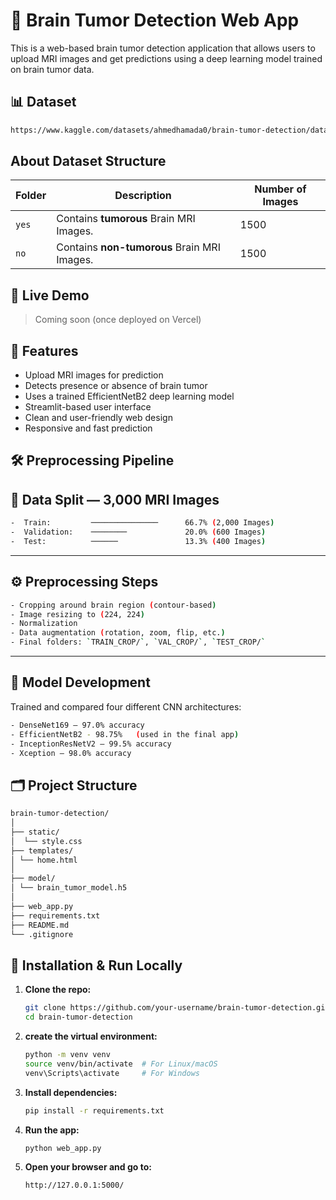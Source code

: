 # 🧠 Brain Tumor Detection Web App

This is a web-based brain tumor detection application that allows users to upload MRI images and get predictions using a deep learning model trained on brain tumor data.
## 📊 Dataset 
```bash
https://www.kaggle.com/datasets/ahmedhamada0/brain-tumor-detection/data
```
##  About Dataset Structure

| Folder | Description | Number of Images |
|---|---|---|
| `yes` | Contains **tumorous** Brain MRI Images. | 1500 |
| `no` | Contains **non-tumorous** Brain MRI Images. | 1500 |

## 🚀 Live Demo
> Coming soon (once deployed on Vercel)

## 📌 Features

- Upload MRI images for prediction
- Detects presence or absence of brain tumor
- Uses a trained EfficientNetB2 deep learning model
- Streamlit-based user interface
- Clean and user-friendly web design
- Responsive and fast prediction

## 🛠️ Preprocessing Pipeline

## 🔀 Data Split — 3,000 MRI Images
``` bash
-  Train:         ───────────────      66.7% (2,000 Images)
-  Validation:    ────────             20.0% (600 Images) 
-  Test:          ──────               13.3% (400 Images) 
```
---

## ⚙️ Preprocessing Steps
``` bash
- Cropping around brain region (contour-based)
- Image resizing to (224, 224)
- Normalization
- Data augmentation (rotation, zoom, flip, etc.)
- Final folders: `TRAIN_CROP/`, `VAL_CROP/`, `TEST_CROP/`
```
---

## 🎯 Model Development

Trained and compared four different CNN architectures:
```bash
- DenseNet169 – 97.0% accuracy
- EfficientNetB2 - 98.75%   (used in the final app)
- InceptionResNetV2 – 99.5% accuracy
- Xception – 98.0% accuracy
```


## 🗂️ Project Structure
```bash
brain-tumor-detection/
│
├── static/ 
│  └── style.css
├── templates/ 
│ └── home.html
│
├── model/
│ └── brain_tumor_model.h5 
│
├── web_app.py 
├── requirements.txt 
├── README.md
└── .gitignore
```

## 🔧 Installation & Run Locally

1. **Clone the repo:**
   ```bash
   git clone https://github.com/your-username/brain-tumor-detection.git
   cd brain-tumor-detection
   ```
2. **create the virtual environment:**
   ```bash
   python -m venv venv
   source venv/bin/activate  # For Linux/macOS
   venv\Scripts\activate     # For Windows
   ```
3. **Install dependencies:**
   ```bash
   pip install -r requirements.txt
   ```
4. **Run the app:**
   ```bash
   python web_app.py
   ```
5. **Open your browser and go to:**
   ```bash
   http://127.0.0.1:5000/
   ```
